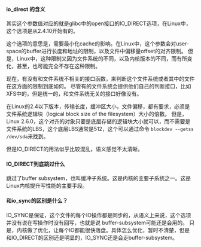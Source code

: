 #### io_direct 的含义
其实这个参数值对应的就是glibc中的open接口的IO_DIRECT选项，在Linux中，这个选项是从2.4.10开始有的。

这个选项的意思是，需要最小化cache的影响。在Linux中，这个参数会对user-space的buffer进行长度和地址的限制，以及文件中偏移量offset的对齐限制。
但是，Linux中，这种限制又因为文件系统的不同，以及内核版本的不同，而有所变化，甚至，也可能完全不存在这种限制。

现在，有没有和文件系统不相关的接口函数，来判断这个文件系统或者其中的文件在这方面的限制到底如何。
尽管有的文件系统会提供他们自己的判断接口，比如XFS中的，但是统一的，和文件系统无关的接口好像没有。

在Linux的2.4以下版本，传输长度，缓冲区大小，文件偏移，都有要求，必须是文件系统逻辑块（logical block size of the filesystem）大小的倍数。
但是，Linux 2.6.0，这个对齐的对象只要是底层存储的逻辑块大小就可以，而不需要是文件系统的LBS，这个底层LBS通常是512，这个可以通过命令
`blockdev --getss /dev/sda`来找到。

但是IO_DIRECT的用法似乎比较混乱，语义感觉不太清晰。

#### IO_DIRECT到底跳过什么
跳过了buffer subsystem，也叫缓冲子系统。这是内核的主要子系统之一。这是Linux内核提升写性能的主要手段。

#### 和io_sync的区别是什么？
IO_SYNC是保证，这个文件的每个IO操作都是同步的，从语义上来说，这个选项并没有说在写操作时没有回写，也就是说 buffer-subsystem可能还是会用的。
只是，内核做了优化，让每个IO都能很快落盘。具体怎么优化，暂时不清楚，但是和IO_DIRECT的区别还是明显的，IO_SYNC还是会走buffer-subsystem。
